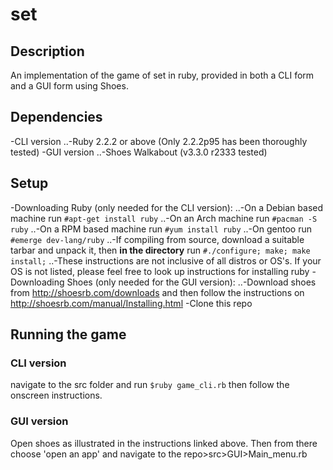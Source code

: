 # set

## Description
An implementation of the game of set in ruby, provided in both a CLI form and a GUI form using Shoes.

## Dependencies
-CLI version
..-Ruby 2.2.2 or above (Only 2.2.2p95 has been thoroughly tested)
-GUI version
..-Shoes Walkabout (v3.3.0 r2333 tested)

## Setup
-Downloading Ruby (only needed for the CLI version):
..-On a Debian based machine run `#apt-get install ruby`
..-On an Arch machine run `#pacman -S ruby`
..-On a RPM based machine run `#yum install ruby`
..-On gentoo run `#emerge dev-lang/ruby`
..-If compiling from source, download a suitable tarbar and unpack it, then **in the directory** run `#./configure; make; make install;`
..-These instructions are not inclusive of all distros or OS's. If your OS is not listed, please feel free to look up instructions for installing ruby
-Downloading Shoes (only needed for the GUI version):
..-Download shoes from <http://shoesrb.com/downloads> and then follow the instructions on <http://shoesrb.com/manual/Installing.html>
-Clone this repo

## Running the game

### CLI version
navigate to the src folder and run `$ruby game_cli.rb` then follow the onscreen instructions.

### GUI version
Open shoes as illustrated in the instructions linked above. Then from there choose 'open an app' and navigate to the repo>src>GUI>Main_menu.rb
